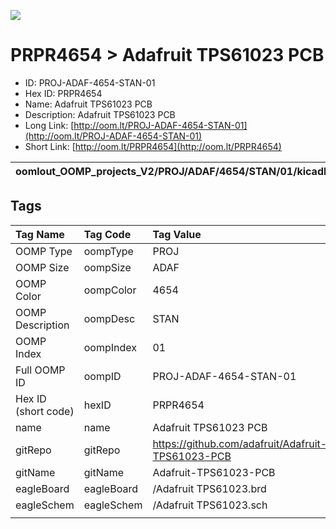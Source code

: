 


  
![][im]
# PRPR4654 > Adafruit TPS61023 PCB

- ID: PROJ-ADAF-4654-STAN-01
- Hex ID: PRPR4654
- Name: Adafruit TPS61023 PCB
- Description: Adafruit TPS61023 PCB
- Long Link: [http://oom.lt/PROJ-ADAF-4654-STAN-01](http://oom.lt/PROJ-ADAF-4654-STAN-01)
- Short Link: [http://oom.lt/PRPR4654](http://oom.lt/PRPR4654)
  

|oomlout_OOMP_projects_V2/PROJ/ADAF/4654/STAN/01/kicadPcb3dFront.png|oomlout_OOMP_projects_V2/PROJ/ADAF/4654/STAN/01/kicadPcb3dBack.png|oomlout_OOMP_projects_V2/PROJ/ADAF/4654/STAN/01/kicadPcb3d.png||
| :---: | :---: | :---: | :---: |

## Tags
  

|Tag Name|Tag Code|Tag Value|
| :--- | :--- | :--- |
|OOMP Type|oompType|PROJ|
|OOMP Size|oompSize|ADAF|
|OOMP Color|oompColor|4654|
|OOMP Description|oompDesc|STAN|
|OOMP Index|oompIndex|01|
|Full OOMP ID|oompID|PROJ-ADAF-4654-STAN-01|
|Hex ID (short code)|hexID|PRPR4654|
|name|name|Adafruit TPS61023 PCB|
|gitRepo|gitRepo|https://github.com/adafruit/Adafruit-TPS61023-PCB|
|gitName|gitName|Adafruit-TPS61023-PCB|
|eagleBoard|eagleBoard|/Adafruit TPS61023.brd|
|eagleSchem|eagleSchem|/Adafruit TPS61023.sch|
||||



[im]: PROJ/ADAF/4654/STAN/01/kicadPcb3d_450.png
